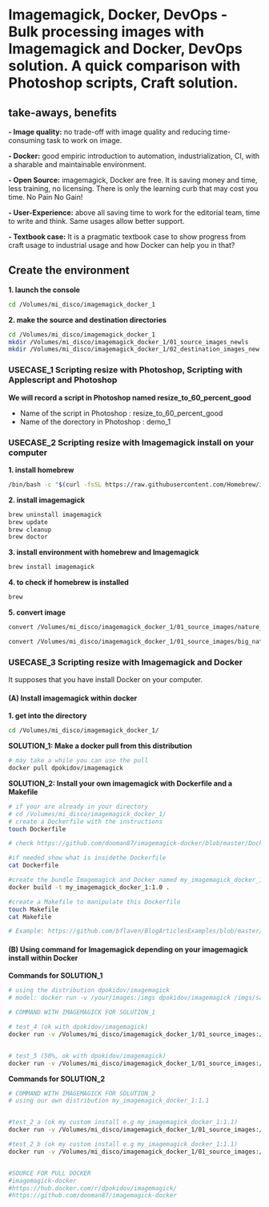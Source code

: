 
# Imagemagick, Docker, DevOps - Bulk processing images with Imagemagick and Docker, DevOps solution. A quick comparison with Photoshop scripts, Craft solution.


## take-aways, benefits
**- Image quality:** no trade-off with image quality and reducing time-consuming task to work on image.

**- Docker:** good empiric introduction to automation, industrialization, CI, with a sharable and maintainable environment.

**- Open Source:** imagemagick, Docker are free. It is saving money and time, less training, no licensing. There is only the learning curb that may cost you time. No Pain No Gain!

**- User-Experience:** above all saving time to work for the editorial team, time to write and think. Same usages allow better support.

**- Textbook case:** It is a pragmatic textbook case to show progress from craft usage to industrial usage and how Docker can help you in that?



## Create the environment
**1. launch the console**

```bash
cd /Volumes/mi_disco/imagemagick_docker_1
```

**2. make the source and destination directories**
```bash
cd /Volumes/mi_disco/imagemagick_docker_1
mkdir /Volumes/mi_disco/imagemagick_docker_1/01_source_images_newls
mkdir /Volumes/mi_disco/imagemagick_docker_1/02_destination_images_new
```

### USECASE_1  Scripting resize with Photoshop, Scripting with Applescript and Photoshop

**We will record a script in Photoshop named resize_to_60_percent_good**
- Name of the script in Photoshop : resize_to_60_percent_good
- Name of the dorectory in Photoshop : demo_1


### USECASE_2 Scripting resize with Imagemagick install on your computer

**1. install homebrew**
```bash
/bin/bash -c "$(curl -fsSL https://raw.githubusercontent.com/Homebrew/install/master/install.sh)"
```

**2. install imagemagick**
```bash
brew uninstall imagemagick
brew update
brew cleanup
brew doctor
```

**3. install environment with homebrew and Imagemagick**
```bash
brew install imagemagick
```

**4. to check if homebrew is installed**
```bash
brew
```

**5. convert image**
```bash
convert /Volumes/mi_disco/imagemagick_docker_1/01_source_images/nature_2_1280x720.jpg -quality 100 -resize 20% -interlace plane /Volumes/mi_disco/imagemagick_docker_1/02_destination_images/20_percent_nature_2_1280x720.jpg
```

```bash
convert /Volumes/mi_disco/imagemagick_docker_1/01_source_images/big_nature_3_1920x1080_257528.jpg -quality 100 -resize 20% -interlace plane /Volumes/mi_disco/imagemagick_docker_1/02_destination_images/20_percent_big_nature_3_1920x1080_257528.jpg
```


### USECASE_3 Scripting resize with Imagemagick and Docker
It supposes that you have install Docker on your computer.

#### (A) Install imagemagick within docker

**1. get into the directory**
```bash
cd /Volumes/mi_disco/imagemagick_docker_1/
```

**SOLUTION_1: Make a docker pull from this distribution**

```bash
# may take a while you can use the pull
docker pull dpokidov/imagemagick
```

**SOLUTION_2: Install your own imagemagick with Dockerfile and a Makefile**

```bash
# if your are already in your directory
# cd /Volumes/mi_disco/imagemagick_docker_1/
# create a Dockerfile with the instructions
touch Dockerfile

# check https://github.com/dooman87/imagemagick-docker/blob/master/Dockerfile and cut and paste the content of the dockerfile.

#if needed show what is insidethe Dockerfile
cat Dockerfile

#create the bundle Imagemagick and Docker named my_imagemagick_docker_1
docker build -t my_imagemagick_docker_1:1.0 .

#create a Makefile to manipulate this Dockerfile
touch Makefile
cat Makefile

# Example: https://github.com/bflaven/BlogArticlesExamples/blob/master/using_pandoc/Makefile
```
#### (B) Using command for Imagemagick depending on your imagemagick install within Docker

**Commands for SOLUTION_1**
```bash
# using the distribution dpokidov/imagemagick
# model: docker run -v /your/images:/imgs dpokidov/imagemagick /imgs/sample.png -resize 100x100 /imgs/resized-sample.png

# COMMAND WITH IMAGEMAGICK FOR SOLUTION_1

# test_4 (ok with dpokidov/imagemagick)
docker run -v /Volumes/mi_disco/imagemagick_docker_1/01_source_images:/source -v /Volumes/mi_disco/imagemagick_docker_1/02_destination_images:/destination dpokidov/imagemagick /source/big_nature_3_1920x1080_257528.jpg -resize 400x /destination/resize_400_big_nature_3_1920x1080_257528.jpg


# test_5 (50%, ok with dpokidov/imagemagick)
docker run -v /Volumes/mi_disco/imagemagick_docker_1/01_source_images:/source -v /Volumes/mi_disco/imagemagick_docker_1/02_destination_images:/destination dpokidov/imagemagick /source/big_nature_2_1920x1080_257635.jpg -quality 100 -resize 50% -interlace plane /destination/resize_50_big_nature_2_1920x1080_257635.jpg

```
**Commands for SOLUTION_2**

```bash
# COMMAND WITH IMAGEMAGICK FOR SOLUTION_2
# using our own distribution my_imagemagick_docker_1:1.1


#test_2_a (ok my custom install e.g my_imagemagick_docker_1:1.1)
docker run -v /Volumes/mi_disco/imagemagick_docker_1/01_source_images:/source -v /Volumes/mi_disco/imagemagick_docker_1/02_destination_images:/destination my_imagemagick_docker_1:1.1 /source/big_nature_2_1920x1080_257635.jpg -quality 100 -resize 50% -interlace plane /destination/resize_50_big_nature_2_1920x1080_257635.jpg

#test_2_b (ok my custom install e.g my_imagemagick_docker_1:1.1)
docker run -v /Volumes/mi_disco/imagemagick_docker_1/01_source_images:/source -v /Volumes/mi_disco/imagemagick_docker_1/02_destination_images:/destination my_imagemagick_docker_1:1.1 /source/600px_vincent_van_gogh_self_portrait_google_art_project.jpg -resize 100x100 -quality 100 -interlace plane /destination/600px_vincent_van_gogh_self_portrait_google_art_project.jpg


#SOURCE FOR PULL DOCKER
#imagemagick-docker
#https://hub.docker.com/r/dpokidov/imagemagick/
#https://github.com/dooman87/imagemagick-docker
```

